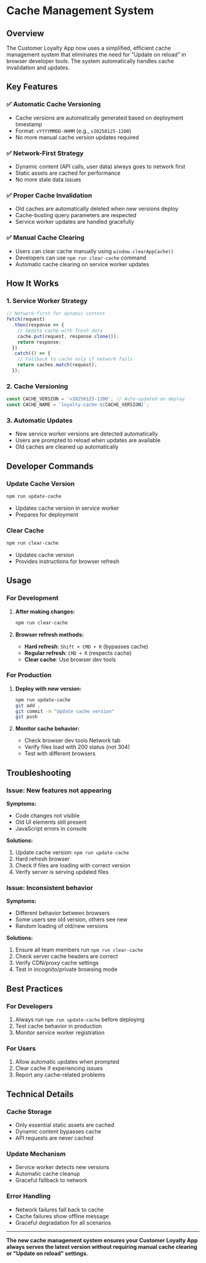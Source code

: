 # Cache Management System

## Overview

The Customer Loyalty App now uses a simplified, efficient cache management system that eliminates the need for "Update on reload" in browser developer tools. The system automatically handles cache invalidation and updates.

## Key Features

### ✅ **Automatic Cache Versioning**
- Cache versions are automatically generated based on deployment timestamp
- Format: `vYYYYMMDD-HHMM` (e.g., `v20250125-1200`)
- No more manual cache version updates required

### ✅ **Network-First Strategy**
- Dynamic content (API calls, user data) always goes to network first
- Static assets are cached for performance
- No more stale data issues

### ✅ **Proper Cache Invalidation**
- Old caches are automatically deleted when new versions deploy
- Cache-busting query parameters are respected
- Service worker updates are handled gracefully

### ✅ **Manual Cache Clearing**
- Users can clear cache manually using `window.clearAppCache()`
- Developers can use `npm run clear-cache` command
- Automatic cache clearing on service worker updates

## How It Works

### 1. **Service Worker Strategy**
```javascript
// Network-first for dynamic content
fetch(request)
  .then(response => {
    // Update cache with fresh data
    cache.put(request, response.clone());
    return response;
  })
  .catch(() => {
    // Fallback to cache only if network fails
    return caches.match(request);
  });
```

### 2. **Cache Versioning**
```javascript
const CACHE_VERSION = 'v20250125-1200'; // Auto-updated on deploy
const CACHE_NAME = `loyalty-cache-${CACHE_VERSION}`;
```

### 3. **Automatic Updates**
- New service worker versions are detected automatically
- Users are prompted to reload when updates are available
- Old caches are cleaned up automatically

## Developer Commands

### **Update Cache Version**
```bash
npm run update-cache
```
- Updates cache version in service worker
- Prepares for deployment

### **Clear Cache**
```bash
npm run clear-cache
```
- Updates cache version
- Provides instructions for browser refresh

## Usage

### **For Development**
1. **After making changes:**
   ```bash
   npm run clear-cache
   ```

2. **Browser refresh methods:**
   - **Hard refresh**: `Shift + CMD + R` (bypasses cache)
   - **Regular refresh**: `CMD + R` (respects cache)
   - **Clear cache**: Use browser dev tools

### **For Production**
1. **Deploy with new version:**
   ```bash
   npm run update-cache
   git add .
   git commit -m "Update cache version"
   git push
   ```

2. **Monitor cache behavior:**
   - Check browser dev tools Network tab
   - Verify files load with 200 status (not 304)
   - Test with different browsers

## Troubleshooting

### Issue: New features not appearing

**Symptoms:**
- Code changes not visible
- Old UI elements still present
- JavaScript errors in console

**Solutions:**
1. Update cache version: `npm run update-cache`
2. Hard refresh browser
3. Check if files are loading with correct version
4. Verify server is serving updated files

### Issue: Inconsistent behavior

**Symptoms:**
- Different behavior between browsers
- Some users see old version, others see new
- Random loading of old/new versions

**Solutions:**
1. Ensure all team members run `npm run clear-cache`
2. Check server cache headers are correct
3. Verify CDN/proxy cache settings
4. Test in incognito/private browsing mode

## Best Practices

### **For Developers**
1. Always run `npm run update-cache` before deploying
2. Test cache behavior in production
3. Monitor service worker registration

### **For Users**
1. Allow automatic updates when prompted
2. Clear cache if experiencing issues
3. Report any cache-related problems

## Technical Details

### **Cache Storage**
- Only essential static assets are cached
- Dynamic content bypasses cache
- API requests are never cached

### **Update Mechanism**
- Service worker detects new versions
- Automatic cache cleanup
- Graceful fallback to network

### **Error Handling**
- Network failures fall back to cache
- Cache failures show offline message
- Graceful degradation for all scenarios

---

**The new cache management system ensures your Customer Loyalty App always serves the latest version without requiring manual cache clearing or "Update on reload" settings.**

